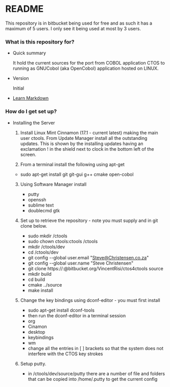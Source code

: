 # README #

This repository is in bitbucket being used for free and as such it has a maximum of 5 users. I only see it being used at most by 3 users.

### What is this repository for? ###

* Quick summary

  It hold the current sources for the port from COBOL application CTOS to running as GNUCobol (aka OpenCobol) application hosted on LINUX.

* Version
 
  Initial

* [Learn Markdown](https://bitbucket.org/tutorials/markdowndemo)

### How do I get set up? ###

* Installing the Server
  
  1. Install Linux Mint Cinnamon (17.1 - current latest) making the main user ctools.
     From Update Manager install all the outstanding updates. This is shown by the 
     installing updates having an exclamation ! in the shield next to clock in the bottom
     left of the screen.
 
  2. From a terminal install the following using apt-get
    - sudo apt-get install git git-gui g++ cmake open-cobol

  3. Using Software Manager install
    
     - putty
     - openssh  
     - sublime text
     - doublecmd gtk 

  4. Set up to retrieve the repository - note you must supply <user> and <password> in git clone below.

     - sudo mkdir /ctools
     - sudo chown ctools:ctools /ctools
     - mkdir /ctools/dev
     - cd /ctools/dev
     - git config --global user.email "Steve@Christensen.co.za"
     - git config --global user.name "Steve Christensen"
     - git clone https://<user>:<password>@bitbucket.org/VincentRisi/ctos4ctools source
     - mkdir build
     - cd build
     - cmake ../source
     - make install

  5. Change the key bindings using dconf-editor - you must first install
 
     - sudo apt-get install dconf-tools
     - then run the dconf-editor in a terminal session
     - org
     - Cinamon
     - desktop
     - keybindings
     - wm
     - change all the entries in [ ] brackets so that the system does not interfere with the CTOS key strokes

  6. Setup putty.
     - in /ctools/dev/source/putty there are a number of file and folders that can be copied into /home/.putty to get the current config 


